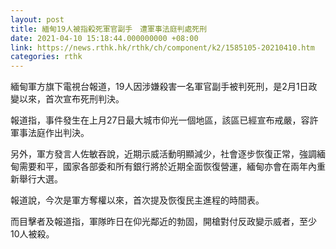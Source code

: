 ```yaml
---
layout: post
title: 緬甸19人被指殺死軍官副手　遭軍事法庭判處死刑
date: 2021-04-10 15:18:44.000000000 +08:00
link: https://news.rthk.hk/rthk/ch/component/k2/1585105-20210410.htm
categories: rthk
---
```


緬甸軍方旗下電視台報道，19人因涉嫌殺害一名軍官副手被判死刑，是2月1日政變以來，首次宣布死刑判決。

報道指，事件發生在上月27日最大城市仰光一個地區，該區已經宣布戒嚴，容許軍事法庭作出判決。

另外，軍方發言人佐敏吞說，近期示威活動明顯減少，社會逐步恢復正常，強調緬甸需要和平，國家各部委和所有銀行將於近期全面恢復營運，緬甸亦會在兩年內重新舉行大選。

報道說，今次是軍方奪權以來，首次提及恢復民主進程的時間表。

而目擊者及報道指，軍隊昨日在仰光鄰近的勃固，開槍對付反政變示威者，至少10人被殺。
